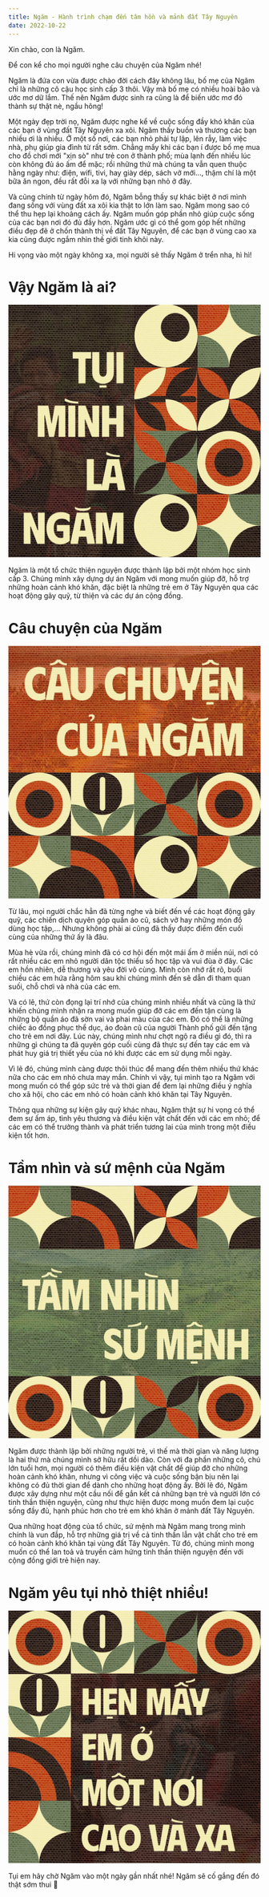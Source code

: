 ```yaml
---
title: Ngăm - Hành trình chạm đến tâm hồn và mảnh đất Tây Nguyên
date: 2022-10-22
---
```


Xin chào, con là Ngăm.

Để con kể cho mọi người nghe câu chuyện của Ngăm nhé!

Ngăm là đứa con vừa được chào đời cách đây không lâu, bố mẹ của Ngăm chỉ là những cô cậu học sinh cấp 3 thôi. Vậy mà bố
mẹ có nhiều hoài bão và ước mơ dữ lắm. Thế nên Ngăm được sinh ra cũng là để biến ước mơ đó thành sự thật nè, ngầu hông!

Một ngày đẹp trời nọ, Ngăm được nghe kể về cuộc sống đầy khó khăn của các bạn ở vùng đất Tây Nguyên xa xôi. Ngăm thấy
buồn và thương các bạn nhiều ơi là nhiều. Ở một số nơi, các bạn nhỏ phải tự lập, lên rẫy, làm việc nhà, phụ giúp gia
đình từ rất sớm. Chẳng mấy khi các bạn í được bố mẹ mua cho đồ chơi mới "xịn sò" như trẻ con ở thành phố; mùa lạnh đến
nhiều lúc còn không đủ áo ấm để mặc; rồi những thứ mà chúng ta vẫn quen thuộc hằng ngày như: điện, wifi, tivi, hay giày
dép, sách vở mới..., thậm chí là một bữa ăn ngon, đều rất đỗi xa lạ với những bạn nhỏ ở đây.

Và cũng chính từ ngày hôm đó, Ngăm bỗng thấy sự khác biệt ở nơi mình đang sống với vùng đất xa xôi kia thật to lớn làm
sao. Ngăm mong sao có thể thu hẹp lại khoảng cách ấy. Ngăm muốn góp phần nhỏ giúp cuộc sống của các bạn nơi đó đủ đầy
hơn. Ngăm ước gì có thể gom góp hết những điều đẹp đẽ ở chốn thành thị về đất Tây Nguyên, để các bạn ở vùng cao xa kia
cũng được ngắm nhìn thế giới tinh khôi này.

Hi vọng vào một ngày không xa, mọi người sẽ thấy Ngăm ở trển nha, hì hì!

# Vậy Ngăm là ai?

![tui-minh-la-ngam](tui-minh-la-ngam.jpg)

Ngăm là một tổ chức thiện nguyện được thành lập bởi một nhóm học sinh cấp 3. Chúng mình xây dựng dự án Ngăm với mong
muốn giúp đỡ, hỗ trợ những hoàn cảnh khó khăn, đặc biệt là những trẻ em ở Tây Nguyên qua các hoạt động gây quỹ, từ thiện
và các dự án cộng đồng.

# Câu chuyện của Ngăm

![cau-chuyen-cua-ngam](cau-chuyen-cua-ngam.jpg)

Từ lâu, mọi người chắc hẳn đã từng nghe và biết đến về các hoạt động gây quỹ, các chiến dịch quyên góp quần áo cũ, sách vở hay những món đồ dùng học tập,... Nhưng không phải ai cũng đã thấy được điểm đến cuối cùng của những thứ ấy là đâu.

Mùa hè vừa rồi, chúng mình đã có cơ hội đến một mái ấm ở miền núi, nơi có rất nhiều các em nhỏ người dân tộc thiểu số học tập và vui đùa ở đây. Các em hồn nhiên, dễ thương và yêu đời vô cùng. Mình còn nhớ rất rõ, buổi chiều các em hứa rằng hôm sau khi chúng mình đến sẽ dẫn đi tham quan suối, chỗ chơi và nhà của các em.

Và có lẽ, thứ còn đọng lại trí nhớ của chúng mình nhiều nhất và cũng là thứ khiến chúng mình nhận ra mong muốn giúp đỡ các em đến tận cùng là những bộ quần áo đã sờn vai và phai màu của các em. Đó có thể là những chiếc áo đồng phục thể dục, áo đoàn cũ của người Thành phố gửi đến tặng cho trẻ em nơi đây. Lúc này, chúng mình như chợt ngộ ra điều gì đó, thì ra những gì chúng ta đã quyên góp cuối cùng đã thực sự đến tay các em và phát huy giá trị thiết yếu của nó khi được các em sử dụng mỗi ngày.

Vì lẽ đó, chúng mình càng được thôi thúc để mang đến thêm nhiều thứ khác nữa cho các em nhỏ chưa may mắn. Chính vì vậy, tụi mình tạo ra Ngăm với mong muốn có thể góp sức trẻ và thời gian để đem lại những điều ý nghĩa cho xã hội, cho các em nhỏ có hoàn cảnh khó khăn tại Tây Nguyên.

Thông qua những sự kiện gây quỹ khác nhau, Ngăm thật sự hi vọng có thể đem sự ấm áp, tình yêu thương và điều kiện vật chất đến với các em nhỏ; để các em có thể trưởng thành và phát triển tương lai của mình trong một điều kiện tốt hơn.


# Tầm nhìn và sứ mệnh của Ngăm

![tam-nhin-su-menh](tam-nhin-su-menh.jpg)

Ngăm được thành lập bởi những người trẻ, vì thế mà thời gian và năng lượng là hai thứ mà chúng mình sở hữu rất dồi dào. Còn với đa phần những cô, chú lớn tuổi hơn, mọi người có thêm điều kiện vật chất để giúp đỡ cho những hoàn cảnh khó khăn, nhưng vì công việc và cuộc sống bận bịu nên lại không có đủ thời gian để dành cho những hoạt động ấy. Bởi lẽ đó, Ngăm được xây dựng như một cầu nối để gắn kết cả những bạn trẻ và người lớn có tinh thần thiện nguyện, cũng như thực hiện được mong muốn đem lại cuộc sống đầy đủ, hạnh phúc hơn cho trẻ em khó khăn ở mảnh đất Tây Nguyên.

Qua những hoạt động của tổ chức, sứ mệnh mà Ngăm mang trong mình chính là vun đắp, hỗ trợ những giá trị về cả tinh thần lẫn vật chất cho trẻ em có hoàn cảnh khó khăn tại vùng đất Tây Nguyên. Từ đó, chúng mình mong muốn có thể lan toả và truyền cảm hứng tinh thần thiện nguyện đến với cộng đồng giới trẻ hiện nay.

# Ngăm yêu tụi nhỏ thiệt nhiều!

![hen-may-em-o-mot-noi-cao-va-xa](hen-may-em-o-mot-noi-cao-va-xa.jpg)

Tụi em hãy chờ Ngăm vào một ngày gần nhất nhé! Ngăm sẽ cố gắng đến đó thật sớm thui 🌷
